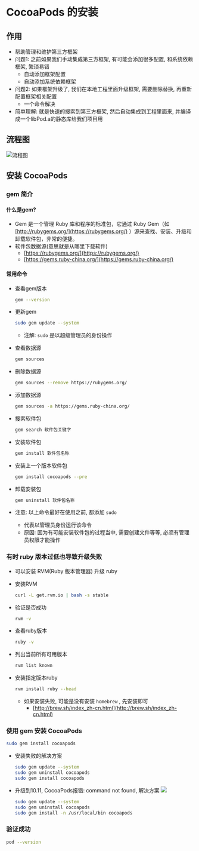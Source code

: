# CocoaPods 的安装

## 作用

* 帮助管理和维护第三方框架
* 问题1: 之前如果我们手动集成第三方框架, 有可能会添加很多配置, 和系统依赖框架, 繁琐易错
	* 自动添加框架配置
	* 自动添加系统依赖框架
* 问题2: 如果框架升级了, 我们在本地工程里面升级框架, 需要删除替换, 再重新配置框架相关配置
	* 一个命令解决
* 简单理解: 就是快速的搜索到第三方框架, 然后自动集成到工程里面来, 并编译成一个libPod.a的静态库给我们项目用

## 流程图

![流程图](https://raw.githubusercontent.com/ripperhe/Seemygo-notes/master/01-FM/CocoaPods/image/1_流程图.png)

## 安装 CocoaPods

### gem 简介

#### 什么是gem?

* Gem 是一个管理 Ruby 库和程序的标准包，它通过 Ruby Gem（如 [http://rubygems.org/](https://rubygems.org/) ）源来查找、安装、升级和卸载软件包，非常的便捷。
* 软件包数据源(意思就是从哪里下载软件)
	* [https://rubygems.org/](https://rubygems.org/)
	* [https://gems.ruby-china.org/](https://gems.ruby-china.org/)

#### 常用命令

* 查看gem版本

	```bash
	gem --version
	```

* 更新gem

	```bash
	sudo gem update --system
	```
	
	* 注解: `sudo` 是以超级管理员的身份操作
* 查看数据源

	```bash
	gem sources
	```

* 删除数据源
	
	```bash
	gem sources --remove https://rubygems.org/
	```

* 添加数据源

	```bash
	gem sources -a https://gems.ruby-china.org/
	```

*  搜索软件包

	```bash
	gem search 软件包关键字
	```

* 安装软件包

	```bash
	gem install 软件包名称
	```

* 安装上一个版本软件包

	```bash
	gem install cocoapods --pre
	```

* 卸载安装包

	```bash
	gem uninstall 软件包名称
	```

* 注意: 以上命令最好在使用之前, 都添加 `sudo`
	* 代表以管理员身份运行该命令
	* 原因: 因为有可能安装软件包的过程当中, 需要创建文件等等, 必须有管理员权限才能操作

### 有时 ruby 版本过低也导致升级失败

* 可以安装 RVM(Ruby 版本管理器) 升级 ruby
* 安装RVM

	```bash
	curl -L get.rvm.io | bash -s stable
	```

* 验证是否成功

	```bash
	rvm -v
	```

* 查看ruby版本

	```bash
	ruby -v
	```
		
* 列出当前所有可用版本

	```bash
	rvm list known
	```
		
* 安装指定版本ruby

	```bash
	rvm install ruby --head
	```
		
	* 如果安装失败, 可能是没有安装 `homebrew` , 先安装即可
		* [http://brew.sh/index_zh-cn.html](http://brew.sh/index_zh-cn.html)

### 使用 gem 安装 CocoaPods

```bash
sudo gem install cocoapods
```
	
* 安装失败的解决方案
	
	```bash
	sudo gem update --system
	sudo gem uninstall cocoapods
	sudo gem install cocoapods
	```
			
* 升级到10.11, CocoaPods报错: command not found, 解决方案 ![](https://raw.githubusercontent.com/ripperhe/Seemygo-notes/master/01-FM/CocoaPods/image/1_安装报错.png)
	
	```bash
	sudo gem update --system
	sudo gem uninstall cocoapods
	sudo gem install -n /usr/local/bin cocoapods
	```

###  验证成功

```bash
pod --version
```

